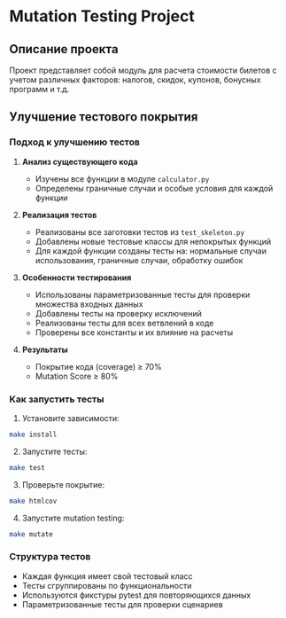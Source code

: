 # Mutation Testing Project

## Описание проекта
Проект представляет собой модуль для расчета стоимости билетов с учетом различных факторов: налогов, скидок, купонов, бонусных программ и т.д.

## Улучшение тестового покрытия

### Подход к улучшению тестов
1. **Анализ существующего кода**
   - Изучены все функции в модуле `calculator.py`
   - Определены граничные случаи и особые условия для каждой функции

2. **Реализация тестов**
   - Реализованы все заготовки тестов из `test_skeleton.py`
   - Добавлены новые тестовые классы для непокрытых функций
   - Для каждой функции созданы тесты на: нормальные случаи использования, граничные случаи, обработку ошибок

3. **Особенности тестирования**
   - Использованы параметризованные тесты для проверки множества входных данных
   - Добавлены тесты на проверку исключений
   - Реализованы тесты для всех ветвлений в коде
   - Проверены все константы и их влияние на расчеты

4. **Результаты**
   - Покрытие кода (coverage) ≥ 70%
   - Mutation Score ≥ 80%

### Как запустить тесты
1. Установите зависимости:
```bash
make install
```

2. Запустите тесты:
```bash
make test
```

3. Проверьте покрытие:
```bash
make htmlcov
```

4. Запустите mutation testing:
```bash
make mutate
```

### Структура тестов
- Каждая функция имеет свой тестовый класс
- Тесты сгруппированы по функциональности
- Используются фикстуры pytest для повторяющихся данных
- Параметризованные тесты для проверки сценариев